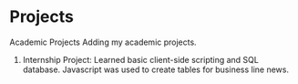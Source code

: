 # Projects
Academic Projects
Adding my academic projects.
1) Internship Project: Learned basic client-side scripting and SQL database. Javascript was used to create tables for business line news. 
